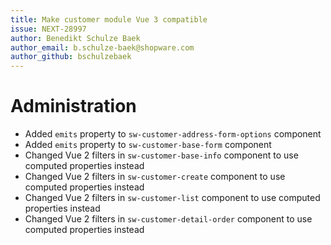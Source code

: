 ```yaml
---
title: Make customer module Vue 3 compatible
issue: NEXT-28997
author: Benedikt Schulze Baek
author_email: b.schulze-baek@shopware.com
author_github: bschulzebaek
---
```

# Administration
* Added `emits` property to `sw-customer-address-form-options` component
* Added `emits` property to `sw-customer-base-form` component
* Changed Vue 2 filters in `sw-customer-base-info` component to use computed properties instead
* Changed Vue 2 filters in `sw-customer-create` component to use computed properties instead
* Changed Vue 2 filters in `sw-customer-list` component to use computed properties instead
* Changed Vue 2 filters in `sw-customer-detail-order` component to use computed properties instead
